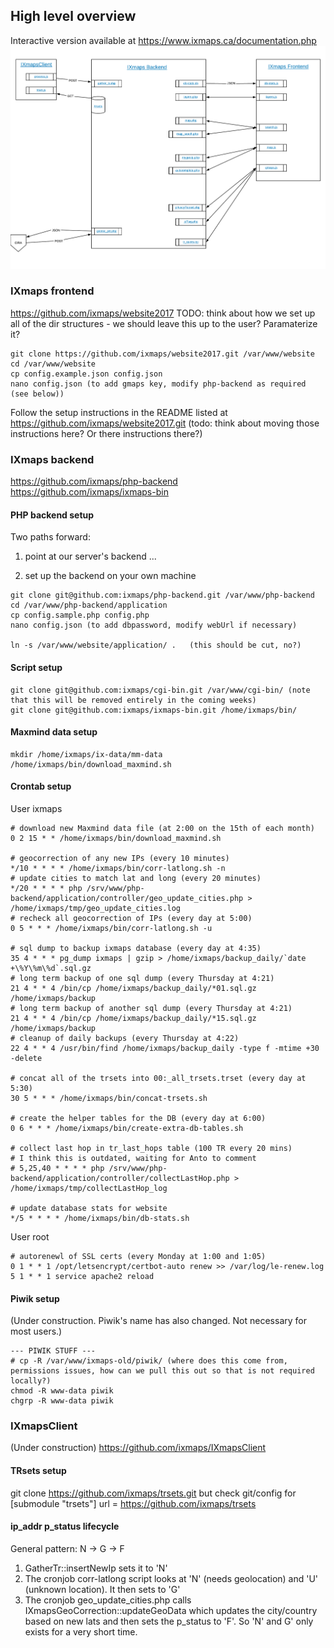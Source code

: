 ## High level overview

Interactive version available at https://www.ixmaps.ca/documentation.php
![IXmaps stack overview](./assets/imgs/stack-overview.png)

### IXmaps frontend
https://github.com/ixmaps/website2017
TODO: think about how we set up all of the dir structures - we should leave this up to the user? Paramaterize it?
```
git clone https://github.com/ixmaps/website2017.git /var/www/website
cd /var/www/website
cp config.example.json config.json
nano config.json (to add gmaps key, modify php-backend as required (see below))
```

Follow the setup instructions in the README listed at https://github.com/ixmaps/website2017.git
(todo: think about moving those instructions here? Or there instructions there?)

### IXmaps backend
https://github.com/ixmaps/php-backend
https://github.com/ixmaps/ixmaps-bin

#### PHP backend setup
Two paths forward:
1. point at our server's backend
...

2. set up the backend on your own machine
```
git clone git@github.com:ixmaps/php-backend.git /var/www/php-backend
cd /var/www/php-backend/application
cp config.sample.php config.php
nano config.json (to add dbpassword, modify webUrl if necessary)

ln -s /var/www/website/application/ .   (this should be cut, no?)
```

#### Script setup
```
git clone git@github.com:ixmaps/cgi-bin.git /var/www/cgi-bin/ (note that this will be removed entirely in the coming weeks)
git clone git@github.com:ixmaps/ixmaps-bin.git /home/ixmaps/bin/
```

#### Maxmind data setup
```
mkdir /home/ixmaps/ix-data/mm-data
/home/ixmaps/bin/download_maxmind.sh
```

#### Crontab setup
User ixmaps
```
# download new Maxmind data file (at 2:00 on the 15th of each month)
0 2 15 * * /home/ixmaps/bin/download_maxmind.sh

# geocorrection of any new IPs (every 10 minutes)
*/10 * * * * /home/ixmaps/bin/corr-latlong.sh -n
# update cities to match lat and long (every 20 minutes)
*/20 * * * * php /srv/www/php-backend/application/controller/geo_update_cities.php > /home/ixmaps/tmp/geo_update_cities.log
# recheck all geocorrection of IPs (every day at 5:00)
0 5 * * * /home/ixmaps/bin/corr-latlong.sh -u

# sql dump to backup ixmaps database (every day at 4:35)
35 4 * * * pg_dump ixmaps | gzip > /home/ixmaps/backup_daily/`date +\%Y\%m\%d`.sql.gz
# long term backup of one sql dump (every Thursday at 4:21)
21 4 * * 4 /bin/cp /home/ixmaps/backup_daily/*01.sql.gz /home/ixmaps/backup
# long term backup of another sql dump (every Thursday at 4:21)
21 4 * * 4 /bin/cp /home/ixmaps/backup_daily/*15.sql.gz /home/ixmaps/backup
# cleanup of daily backups (every Thursday at 4:22)
22 4 * * 4 /usr/bin/find /home/ixmaps/backup_daily -type f -mtime +30 -delete

# concat all of the trsets into 00:_all_trsets.trset (every day at 5:30)
30 5 * * * /home/ixmaps/bin/concat-trsets.sh

# create the helper tables for the DB (every day at 6:00)
0 6 * * * /home/ixmaps/bin/create-extra-db-tables.sh

# collect last hop in tr_last_hops table (100 TR every 20 mins)
# I think this is outdated, waiting for Anto to comment
# 5,25,40 * * * * php /srv/www/php-backend/application/controller/collectLastHop.php > /home/ixmaps/tmp/collectLastHop_log

# update database stats for website
*/5 * * * * /home/ixmaps/bin/db-stats.sh
```
User root
```
# autorenewl of SSL certs (every Monday at 1:00 and 1:05)
0 1 * * 1 /opt/letsencrypt/certbot-auto renew >> /var/log/le-renew.log
5 1 * * 1 service apache2 reload
```
#### Piwik setup
(Under construction. Piwik's name has also changed. Not necessary for most users.)
```
--- PIWIK STUFF ---
# cp -R /var/www/ixmaps-old/piwik/ (where does this come from, permissions issues, how can we pull this out so that is not required locally?)
chmod -R www-data piwik
chgrp -R www-data piwik
```

### IXmapsClient
(Under construction)
https://github.com/ixmaps/IXmapsClient

#### TRsets setup
git clone https://github.com/ixmaps/trsets.git
but check git/config for [submodule "trsets"]
url = https://github.com/ixmaps/trsets

#### ip_addr p_status lifecycle
General pattern: N -> G -> F

1. GatherTr::insertNewIp sets it to 'N'
2. The cronjob corr-latlong script looks at 'N' (needs geolocation) and 'U' (unknown location). It then sets to 'G'
3. The cronjob geo_update_cities.php calls IXmapsGeoCorrection::updateGeoData which updates the city/country based on new lats and then sets the p_status to 'F'. So 'N' and G' only exists for a very short time.
